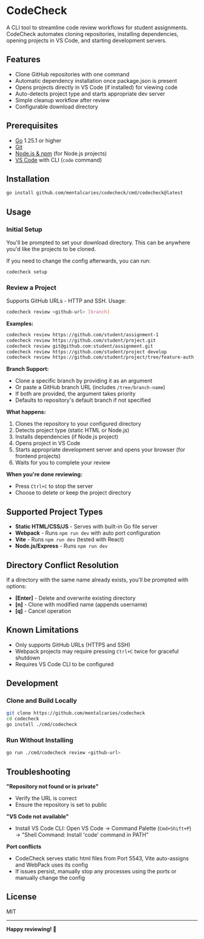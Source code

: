 # CodeCheck

A CLI tool to streamline code review workflows for student assignments. CodeCheck automates cloning repositories, installing dependencies, opening projects in VS Code, and starting development servers.

## Features

-  Clone GitHub repositories with one command
-  Automatic dependency installation once package.json is present
-  Opens projects directly in VS Code (if installed) for viewing code
-  Auto-detects project type and starts appropriate dev server
-  Simple cleanup workflow after review
-  Configurable download directory

## Prerequisites

- [Go](https://golang.org/dl/) 1.25.1 or higher
- [Git](https://git-scm.com/)
- [Node.js & npm](https://nodejs.org/) (for Node.js projects)
- [VS Code](https://code.visualstudio.com/) with CLI (`code` command)

## Installation

```bash
go install github.com/mentalcaries/codecheck/cmd/codecheck@latest
```

## Usage

### Initial Setup

You'll be prompted to set your download directory. This can be anywhere you'd like the projects to be cloned.

If you need to change the config afterwards, you can run:

```bash
codecheck setup
```

### Review a Project

Supports GitHub URLs - HTTP and SSH. Usage:

```bash
codecheck review <github-url> [branch]
```

**Examples:**
```bash
codecheck review https://github.com/student/assignment-1
codecheck review https://github.com/student/project.git
codecheck review git@github.com:student/assignment.git
codecheck review https://github.com/student/project develop
codecheck review https://github.com/student/project/tree/feature-auth
```

**Branch Support:**
- Clone a specific branch by providing it as an argument
- Or paste a GitHub branch URL (includes `/tree/branch-name`)
- If both are provided, the argument takes priority
- Defaults to repository's default branch if not specified

**What happens:**
1. Clones the repository to your configured directory
2. Detects project type (static HTML or Node.js)
3. Installs dependencies (if Node.js project)
4. Opens project in VS Code
5. Starts appropriate development server and opens your browser (for frontend projects)
6. Waits for you to complete your review

**When you're done reviewing:**
- Press `Ctrl+C` to stop the server
- Choose to delete or keep the project directory

## Supported Project Types

- **Static HTML/CSS/JS** - Serves with built-in Go file server
- **Webpack** - Runs `npm run dev` with auto port configuration
- **Vite** - Runs `npm run dev` (tested with React)
- **Node.js/Express** - Runs `npm run dev`

## Directory Conflict Resolution

If a directory with the same name already exists, you'll be prompted with options:
- **[Enter]** - Delete and overwrite existing directory
- **[n]** - Clone with modified name (appends username)
- **[q]** - Cancel operation


## Known Limitations

- Only supports GitHub URLs (HTTPS and SSH)
- Webpack projects may require pressing `Ctrl+C` twice for graceful shutdown
- Requires VS Code CLI to be configured

## Development

### Clone and Build Locally

```bash
git clone https://github.com/mentalcaries/codecheck
cd codecheck
go install ./cmd/codecheck
```

### Run Without Installing

```bash
go run ./cmd/codecheck review <github-url>
```

## Troubleshooting

**"Repository not found or is private"**
- Verify the URL is correct
- Ensure the repository is set to public


**"VS Code not available"**
- Install VS Code CLI: Open VS Code → Command Palette (`Cmd+Shift+P`) → "Shell Command: Install 'code' command in PATH"

**Port conflicts**
- CodeCheck serves static html files from Port 5543, Vite auto-assigns and WebPack uses its config
- If issues persist, manually stop any processes using the ports or manually change the config

## License

MIT


---

**Happy reviewing! 🎉**